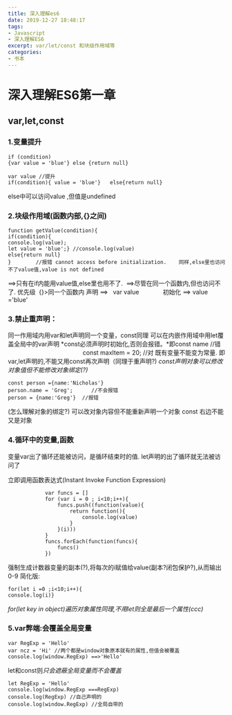 ```yaml
---
title: 深入理解es6
date: 2019-12-27 18:48:17
tags: 
- Javascript
- 深入理解ES6
excerpt: var/let/const 和块级作用域等
categories: 
- 书本
---
```

# 深入理解ES6第一章
## var,let,const
### 1.变量提升
```
if (condition)
{var value = 'blue'} else {return null}
```
```
var value //提升
if(condition){ value = 'blue'}   else{return null}
```
else中可以访问value ,但值是undefined
### 2.块级作用域(函数内部,{}之间)
```
function getValue(condition){
if(condition){ 
console.log(value);
let value = 'blue';} //console.log(value)
else{return null}
}        //报错 cannot access before initialization.    同样,else里也访问不了value值,value is not defined
```
==>只有在if内能用value值,else里也用不了. 
==>尽管在同一个函数内,但也访问不了. 优先级  {}>同一个函数内
声明 ==>   var value              初始化 ==> value ='blue'
### 3.禁止重声明：
同一作用域内用var和let声明同一个变量，const同理
可以在内嵌作用域中用let覆盖全局中的var声明
*const必须声明时初始化,否则会报错。*即const name //错
                                               const maxItem = 20; //对
既有变量不能变为常量. 即var,let声明的,不能又用const再次声明（同理于重声明?)
*const声明对象可以修改对象值但不能修改对象绑定(?)*
```
const person ={name:'Nicholas'}
person.name = 'Greg';      //不会报错
person = {name:'Greg'}  //报错 
```
(怎么理解对象的绑定?)
可以改对象内容但不能重新声明一个对象 const 右边不能又是对象
### 4.循环中的变量,函数
变量var出了循环还能被访问，是循环结束时的值.
let声明的出了循环就无法被访问了

立即调用函数表达式(Instant Invoke Function Expression)
```
            var funcs = []
            for (var i = 0 ; i<10;i++){
                funcs.push((function(value){
                    return function(){
                        console.log(value)
                    }
                }(i)))
            }
            funcs.forEach(function(funcs){
                funcs()
            })
```
强制生成计数器变量的副本(?),将每次的i赋值给value(副本?闭包保护?),从而输出0-9
简化版:
```
for(let i =0 ;i<10;i++){
console.log(i)}
```

*for(let key in object)遍历对象属性同理,不用let则全是最后一个属性(ccc)*
### 5.var弊端:会覆盖全局变量
```
var RegExp = 'Hello'
var ncz = 'Hi' //两个都是window对象原本就有的属性,但值会被覆盖
console.log(window.RegExp) ==>'Hello'
```
let和const则*只会遮蔽全局变量而不会覆盖*
```
let RegExp = 'Hello'
console.log(window.RegExp ===RegExp)
console.log(RegExp) //自己声明的
console.log(window.RegExp) //全局自带的
```



